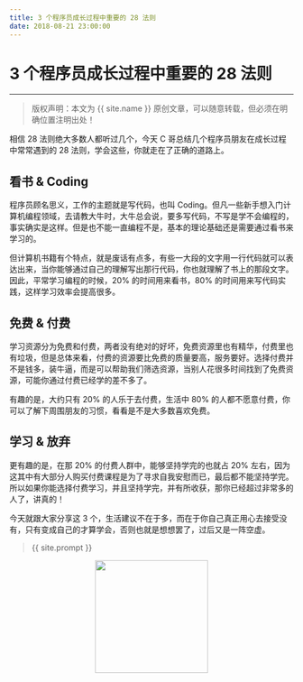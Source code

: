 ```yaml
---
title: 3 个程序员成长过程中重要的 28 法则
date: 2018-08-21 23:00:00
---
```

# 3 个程序员成长过程中重要的 28 法则
***
> 版权声明：本文为 {{ site.name }} 原创文章，可以随意转载，但必须在明确位置注明出处！

相信 28 法则绝大多数人都听过几个，今天 C 哥总结几个程序员朋友在成长过程中常常遇到的 28 法则，学会这些，你就走在了正确的道路上。

## 看书 & Coding

程序员顾名思义，工作的主题就是写代码，也叫 Coding。但凡一些新手想入门计算机编程领域，去请教大牛时，大牛总会说，要多写代码，不写是学不会编程的，事实确实是这样。但是也不能一直编程不是，基本的理论基础还是需要通过看书来学习的。

但计算机书籍有个特点，就是废话有点多，有些一大段的文字用一行代码就可以表达出来，当你能够通过自己的理解写出那行代码，你也就理解了书上的那段文字。因此，平常学习编程的时候，20% 的时间用来看书，80% 的时间用来写代码实践，这样学习效率会提高很多。

## 免费 & 付费

学习资源分为免费和付费，两者没有绝对的好坏，免费资源里也有精华，付费里也有垃圾，但是总体来看，付费的资源要比免费的质量要高，服务要好。选择付费并不是钱多，装牛逼，而是可以帮助我们筛选资源，当别人花很多时间找到了免费资源，可能你通过付费已经学的差不多了。

有趣的是，大约只有 20% 的人乐于去付费，生活中 80% 的人都不愿意付费，你可以了解下周围朋友的习惯，看看是不是大多数喜欢免费。

## 学习 & 放弃

更有趣的是，在那 20% 的付费人群中，能够坚持学完的也就占 20% 左右，因为这其中有大部分人购买付费课程是为了寻求自我安慰而已，最后都不能坚持学完。所以如果你能选择付费学习，并且坚持学完，并有所收获，那你已经超过非常多的人了，讲真的！

今天就跟大家分享这 3 个，生活建议不在于多，而在于你自己真正用心去接受没有，只有变成自己的才算学会，否则也就是想想罢了，过后又是一阵空虚。

> {{ site.prompt }}

<div  align="center">
<img src="{{ site.url }}/images/wechart.jpg" width = "200" height = "200"/>

